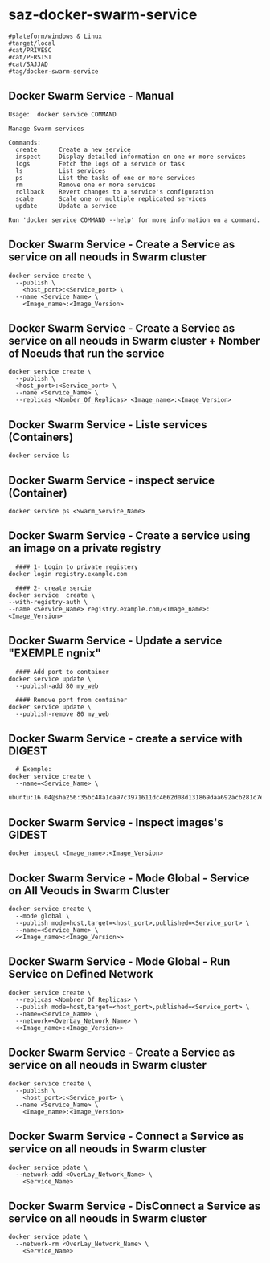 # saz-docker-swarm-service
```
#plateform/windows & Linux
#target/local
#cat/PRIVESC
#cat/PERSIST
#cat/SAJJAD
#tag/docker-swarm-service
```

## Docker Swarm Service - Manual
```
Usage:  docker service COMMAND

Manage Swarm services

Commands:
  create      Create a new service
  inspect     Display detailed information on one or more services
  logs        Fetch the logs of a service or task
  ls          List services
  ps          List the tasks of one or more services
  rm          Remove one or more services
  rollback    Revert changes to a service's configuration
  scale       Scale one or multiple replicated services
  update      Update a service

Run 'docker service COMMAND --help' for more information on a command.

```


## Docker Swarm Service - Create a Service as service on all neouds in Swarm cluster 
```
docker service create \
  --publish \
    <host_port>:<Service_port> \
  --name <Service_Name> \
    <Image_name>:<Image_Version>
```


## Docker Swarm Service - Create a Service as service on all neouds in Swarm cluster + Nomber of Noeuds that run the service
```
docker service create \
  --publish \
  <host_port>:<Service_port> \
  --name <Service_Name> \
  --replicas <Nomber_Of_Replicas> <Image_name>:<Image_Version>
```


## Docker Swarm Service - Liste services (Containers)
```
docker service ls
```


## Docker Swarm Service - inspect service (Container)
```
docker service ps <Swarm_Service_Name>
```


## Docker Swarm Service - Create a service using an image on a private registry
```
  #### 1- Login to private registery
docker login registry.example.com

  #### 2- create sercie 
docker service  create \
--with-registry-auth \
--name <Service_Name> registry.example.com/<Image_name>:<Image_Version>
```


## Docker Swarm Service - Update a service "EXEMPLE ngnix"
```
  #### Add port to container
docker service update \
  --publish-add 80 my_web

  #### Remove port from container
docker service update \
  --publish-remove 80 my_web
```


## Docker Swarm Service - create a service with DIGEST 
```
  # Exemple:
docker service create \
  --name=<Service_Name> \
  ubuntu:16.04@sha256:35bc48a1ca97c3971611dc4662d08d131869daa692acb281c7e9e052924e38b1
```


## Docker Swarm Service - Inspect images's GIDEST
```
docker inspect <Image_name>:<Image_Version>
```


## Docker Swarm Service - Mode Global - Service on All Veouds in Swarm Cluster
```
docker service create \
  --mode global \
  --publish mode=host,target=<host_port>,published=<Service_port> \
  --name=<Service_Name> \
  <<Image_name>:<Image_Version>>
```


## Docker Swarm Service - Mode Global - Run Service on Defined Network
```
docker service create \
  --replicas <Nombrer_Of_Replicas> \
  --publish mode=host,target=<host_port>,published=<Service_port> \
  --name=<Service_Name> \
  --network=<OverLay_Network_Name> \
  <<Image_name>:<Image_Version>>
```


## Docker Swarm Service - Create a Service as service on all neouds in Swarm cluster 
```
docker service create \
  --publish \
    <host_port>:<Service_port> \
  --name <Service_Name> \
    <Image_name>:<Image_Version>
```


## Docker Swarm Service - Connect a Service as service on all neouds in Swarm cluster 
```
docker service pdate \
  --network-add <OverLay_Network_Name> \
    <Service_Name>
```


## Docker Swarm Service - DisConnect a Service as service on all neouds in Swarm cluster 
```
docker service pdate \
  --network-rm <OverLay_Network_Name> \
    <Service_Name>
```
